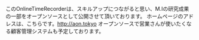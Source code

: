 このOnlineTimeRecorderは、スキルアップにつながると思い、M.Iの研究成果の一部をオープンソースとして公開させて頂いております。
ホームページのアドレスは、こちらです。http://aon.tokyo
オープンソースで営業さんが使いたくなる顧客管理システムも予定しております。
